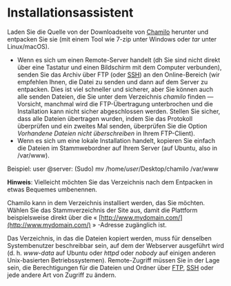# Installationsassistent

Laden Sie die Quelle von der Downloadseite von [Chamilo](http://www.chamilo.org/en/download) herunter und entpacken Sie sie \(mit einem Tool wie 7-zip unter Windows oder _tar_ unter Linux/macOS\).

* Wenn es sich um einen Remote-Server handelt \(dh Sie sind nicht direkt über eine Tastatur und einen Bildschirm mit dem Computer verbunden\), senden Sie das Archiv über FTP \(oder [SSH](http://fr.wikipedia.org/wiki/Secure_Shell)\) an den Online-Bereich \(wir empfehlen Ihnen, die Datei zu senden und dann auf dem Server zu entpacken. Dies ist viel schneller und sicherer, aber Sie können auch alle senden Dateien, die Sie unter dem Verzeichnis _chamilo_ finden _—_ Vorsicht, manchmal wird die FTP-Übertragung unterbrochen und die Installation kann nicht sicher abgeschlossen werden. Stellen Sie sicher, dass alle Dateien übertragen wurden, indem Sie das Protokoll überprüfen und ein zweites Mal senden, überprüfen Sie die Option _Vorhandene Dateien nicht überschreiben_ in Ihrem FTP-Client\).
* Wenn es sich um eine lokale Installation handelt, kopieren Sie einfach die Dateien im Stammwebordner auf Ihrem Server \(auf Ubuntu, also in /var/www\).

Beispiel: user @server: \(Sudo\) mv /home/_user_/Desktop/chamilo /var/www

**Hinweis**: Vielleicht möchten Sie das Verzeichnis nach dem Entpacken in etwas Bequemes umbenennen.

Chamilo kann in dem Verzeichnis installiert werden, das Sie möchten. Wählen Sie das Stammverzeichnis der Site aus, damit die Plattform beispielsweise direkt über die « [http://www.mydomain.com/](http://www.mydomain.com/) » -Adresse zugänglich ist.

Das Verzeichnis, in das die Dateien kopiert werden, muss für denselben Systembenutzer beschreibbar sein, auf dem der Webserver ausgeführt wird \(d. h. _www-data_ auf Ubuntu oder _httpd_ oder _nobody_ auf einigen anderen Unix-basierten Betriebssystemen\). Remote-Zugriff müssen Sie in der Lage sein, die Berechtigungen für die Dateien und Ordner über [FTP](http://fr.wikipedia.org/wiki/FileZilla), [SSH](http://fr.wikipedia.org/wiki/Secure_Shell) oder jede andere Art von Zugriff zu ändern.

